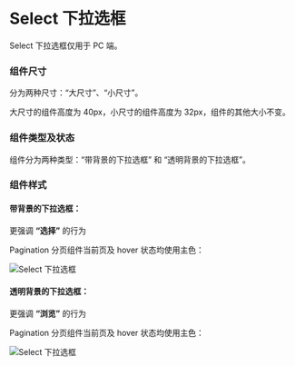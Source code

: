 # Select 下拉选框

Select 下拉选框仅用于 PC 端。

### 组件尺寸

分为两种尺寸：“大尺寸”、“小尺寸”。

大尺寸的组件高度为 40px，小尺寸的组件高度为 32px，组件的其他大小不变。

### 组件类型及状态

组件分为两种类型：“带背景的下拉选框” 和 “透明背景的下拉选框”。

### 组件样式

#### 带背景的下拉选框：
<div class="imgblock">
  <div class="sm">
    <p>更强调 <b>“选择”</b> 的行为</p>
    <p>Pagination 分页组件当前页及 hover 状态均使用主色：</p>
  </div>
  <div class="sm">
    <img class="img" src="https://ws1.sinaimg.cn/large/006oPFLAly1frzh0y3sthj30k00bqt98.jpg" alt="Select 下拉选框"/>
  </div>
</div>


#### 透明背景的下拉选框：
<div class="imgblock">
  <div class="sm">
    <p>更强调 <b>“浏览”</b> 的行为</p>
    <p>Pagination 分页组件当前页及 hover 状态均使用主色：</p>
  </div>
  <div class="sm">
    <img class="img" src="https://ws1.sinaimg.cn/large/006oPFLAly1frzh3jnoq2j30jy0be3yz.jpg" alt="Select 下拉选框"/>
  </div>
</div>